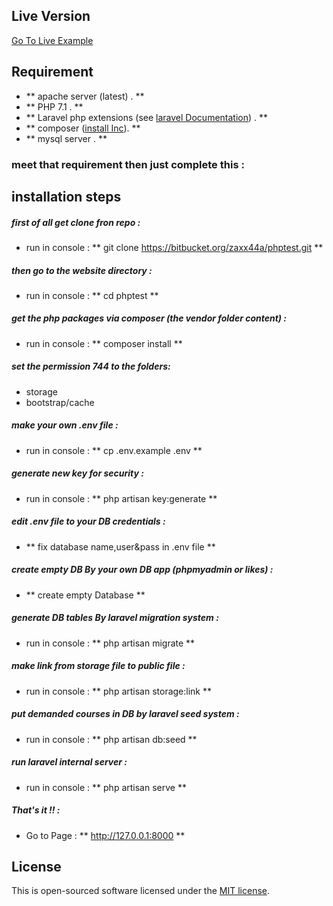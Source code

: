 ## Live Version
[Go To Live Example](http://http://waterstation.net)

## Requirement

- ** apache server (latest) . **
- ** PHP 7.1 . **
- ** Laravel php extensions (see [laravel Documentation](https://laravel.com/docs/5.5#server-requirements)) . **
- ** composer ([install Inc](https://getcomposer.org/doc/00-intro.md)). **
- ** mysql server . **

### meet that requirement then just complete this :

## installation steps
##### first of all get clone fron repo :
- run in console : **  git clone https://bitbucket.org/zaxx44a/phptest.git ** 
##### then go to the website directory :
- run in console : **  cd phptest ** 
##### get the php packages via composer (the vendor folder content) :
- run in console : **  composer install ** 
##### set the permission 744 to the folders:
- storage 
- bootstrap/cache 
##### make your own .env file :
- run in console : **  cp .env.example .env ** 
##### generate new key for security :
- run in console : **  php artisan key:generate ** 
##### edit .env file to your DB credentials :
- ** fix database name,user&pass in .env file ** 
##### create empty DB  By your own DB app (phpmyadmin or likes) :
- ** create empty Database ** 
##### generate DB tables By laravel migration system :
- run in console : **  php artisan migrate ** 
##### make link from storage file to public file :
- run in console : **  php artisan storage:link ** 
##### put demanded courses in DB by laravel seed system :
- run in console : **  php artisan db:seed ** 
##### run laravel internal server :
- run in console : **  php artisan serve ** 
##### That's it !! :
- Go to Page 	 : ** http://127.0.0.1:8000 ** 


## License

This is open-sourced software licensed under the [MIT license](http://opensource.org/licenses/MIT).
